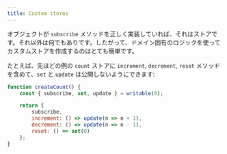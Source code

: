 ```yaml
---
title: Custom stores
---
```


オブジェクトが `subscribe` メソッドを正しく実装していれば、それはストアです。それ以外は何でもありです。したがって、ドメイン固有のロジックを使ってカスタムストアを作成するのはとても簡単です。

たとえば、先ほどの例の `count` ストアに `increment`, `decrement`, `reset` メソッドを含めて、`set` と `update` は公開しないようにできます:

```js
function createCount() {
	const { subscribe, set, update } = writable(0);

	return {
		subscribe,
		increment: () => update(n => n + 1),
		decrement: () => update(n => n - 1),
		reset: () => set(0)
	};
}
```

